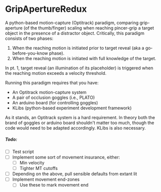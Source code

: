 # GripApertureRedux

A python-based motion-capture (Optitrack) paradigm, comparing grip-aperture (of the thumb/finger) scaling when reaching pincer-grip a target object in the presence of a distractor object. Critically, this paradigm consists of two phases:

1. When the reaching motion is initiated prior to target reveal (aka a go-before-you-know phase).
2. When the reaching motion is initiated with full knowledge of the target.

In pt. 1, target reveal (an illumination of its placeholder) is triggered when the reaching motion exceeds a velocity threshold.

Running this paradigm requires that you have:
- An Optitrack motion-capture system
- A pair of occlusion goggles (i.e., PLATO)
- An arduino board (for controlling goggles)
- KLibs (python-based experiment development framework)

As it stands, an Optitrack system is a hard requirement. In theory both the brand of goggles or arduino board shouldn't matter too much, though the code would need to be adapted accordingly. KLibs is also necessary. 

##### Todo:
- [ ] Test script
- [ ] Implement some sort of movement insurance, either:
    - [ ] Min velocity
    - [ ] Tighter MT cutoffs
- [ ] Depending on the above, pull sensible defaults from extant lit
- [ ] Implement movement end-zones
    - [ ] Use these to mark movement end
